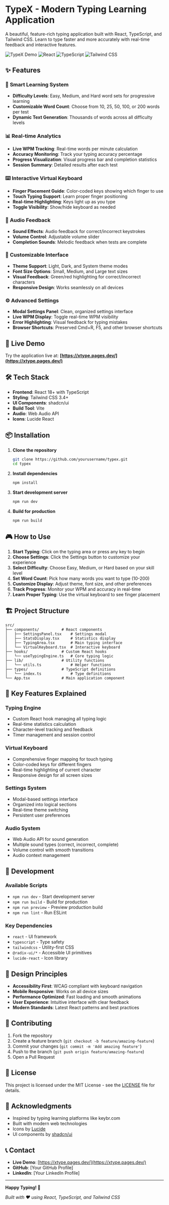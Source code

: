 # TypeX - Modern Typing Learning Application

A beautiful, feature-rich typing application built with React, TypeScript, and Tailwind CSS. Learn to type faster and more accurately with real-time feedback and interactive features.

![TypeX Demo](https://img.shields.io/badge/Live%20Demo-xtype.pages.dev-blue?style=for-the-badge&logo=react)
![React](https://img.shields.io/badge/React-18.0+-61DAFB?style=for-the-badge&logo=react&logoColor=white)
![TypeScript](https://img.shields.io/badge/TypeScript-5.0+-3178C6?style=for-the-badge&logo=typescript&logoColor=white)
![Tailwind CSS](https://img.shields.io/badge/Tailwind%20CSS-3.4+-06B6D4?style=for-the-badge&logo=tailwindcss&logoColor=white)

## ✨ Features

### 🎯 **Smart Learning System**
- **Difficulty Levels**: Easy, Medium, and Hard word sets for progressive learning
- **Customizable Word Count**: Choose from 10, 25, 50, 100, or 200 words per test
- **Dynamic Text Generation**: Thousands of words across all difficulty levels

### 📊 **Real-time Analytics**
- **Live WPM Tracking**: Real-time words per minute calculation
- **Accuracy Monitoring**: Track your typing accuracy percentage
- **Progress Visualization**: Visual progress bar and completion statistics
- **Session Summary**: Detailed results after each test

### ⌨️ **Interactive Virtual Keyboard**
- **Finger Placement Guide**: Color-coded keys showing which finger to use
- **Touch Typing Support**: Learn proper finger positioning
- **Real-time Highlighting**: Keys light up as you type
- **Toggle Visibility**: Show/hide keyboard as needed

### 🎵 **Audio Feedback**
- **Sound Effects**: Audio feedback for correct/incorrect keystrokes
- **Volume Control**: Adjustable volume slider
- **Completion Sounds**: Melodic feedback when tests are complete

### 🎨 **Customizable Interface**
- **Theme Support**: Light, Dark, and System theme modes
- **Font Size Options**: Small, Medium, and Large text sizes
- **Visual Feedback**: Green/red highlighting for correct/incorrect characters
- **Responsive Design**: Works seamlessly on all devices

### ⚙️ **Advanced Settings**
- **Modal Settings Panel**: Clean, organized settings interface
- **Live WPM Display**: Toggle real-time WPM visibility
- **Error Highlighting**: Visual feedback for typing mistakes
- **Browser Shortcuts**: Preserved Cmd+R, F5, and other browser shortcuts

## 🚀 Live Demo

Try the application live at: **[https://xtype.pages.dev/](https://xtype.pages.dev/)**

## 🛠️ Tech Stack

- **Frontend**: React 18+ with TypeScript
- **Styling**: Tailwind CSS 3.4+
- **UI Components**: shadcn/ui
- **Build Tool**: Vite
- **Audio**: Web Audio API
- **Icons**: Lucide React

## 📦 Installation

1. **Clone the repository**
   ```bash
   git clone https://github.com/yourusername/typex.git
   cd typex
   ```

2. **Install dependencies**
   ```bash
   npm install
   ```

3. **Start development server**
   ```bash
   npm run dev
   ```

4. **Build for production**
   ```bash
   npm run build
   ```

## 🎮 How to Use

1. **Start Typing**: Click on the typing area or press any key to begin
2. **Choose Settings**: Click the Settings button to customize your experience
3. **Select Difficulty**: Choose Easy, Medium, or Hard based on your skill level
4. **Set Word Count**: Pick how many words you want to type (10-200)
5. **Customize Display**: Adjust theme, font size, and other preferences
6. **Track Progress**: Monitor your WPM and accuracy in real-time
7. **Learn Proper Typing**: Use the virtual keyboard to see finger placement

## 🏗️ Project Structure

```
src/
├── components/          # React components
│   ├── SettingsPanel.tsx    # Settings modal
│   ├── StatsDisplay.tsx     # Statistics display
│   ├── TypingArea.tsx       # Main typing interface
│   └── VirtualKeyboard.tsx  # Interactive keyboard
├── hooks/               # Custom React hooks
│   └── useTypingEngine.ts   # Core typing logic
├── lib/                 # Utility functions
│   └── utils.ts             # Helper functions
├── types/               # TypeScript definitions
│   └── index.ts             # Type definitions
└── App.tsx              # Main application component
```

## 🎯 Key Features Explained

### **Typing Engine**
- Custom React hook managing all typing logic
- Real-time statistics calculation
- Character-level tracking and feedback
- Timer management and session control

### **Virtual Keyboard**
- Comprehensive finger mapping for touch typing
- Color-coded keys for different fingers
- Real-time highlighting of current character
- Responsive design for all screen sizes

### **Settings System**
- Modal-based settings interface
- Organized into logical sections
- Real-time theme switching
- Persistent user preferences

### **Audio System**
- Web Audio API for sound generation
- Multiple sound types (correct, incorrect, complete)
- Volume control with smooth transitions
- Audio context management

## 🔧 Development

### **Available Scripts**
- `npm run dev` - Start development server
- `npm run build` - Build for production
- `npm run preview` - Preview production build
- `npm run lint` - Run ESLint

### **Key Dependencies**
- `react` - UI framework
- `typescript` - Type safety
- `tailwindcss` - Utility-first CSS
- `@radix-ui/*` - Accessible UI primitives
- `lucide-react` - Icon library

## 🎨 Design Principles

- **Accessibility First**: WCAG compliant with keyboard navigation
- **Mobile Responsive**: Works on all device sizes
- **Performance Optimized**: Fast loading and smooth animations
- **User Experience**: Intuitive interface with clear feedback
- **Modern Standards**: Latest React patterns and best practices

## 🤝 Contributing

1. Fork the repository
2. Create a feature branch (`git checkout -b feature/amazing-feature`)
3. Commit your changes (`git commit -m 'Add amazing feature'`)
4. Push to the branch (`git push origin feature/amazing-feature`)
5. Open a Pull Request

## 📝 License

This project is licensed under the MIT License - see the [LICENSE](LICENSE) file for details.

## 🙏 Acknowledgments

- Inspired by typing learning platforms like keybr.com
- Built with modern web technologies
- Icons by [Lucide](https://lucide.dev/)
- UI components by [shadcn/ui](https://ui.shadcn.com/)

## 📞 Contact

- **Live Demo**: [https://xtype.pages.dev/](https://xtype.pages.dev/)
- **GitHub**: [Your GitHub Profile]
- **LinkedIn**: [Your LinkedIn Profile]

---

**Happy Typing! 🎉**

*Built with ❤️ using React, TypeScript, and Tailwind CSS*